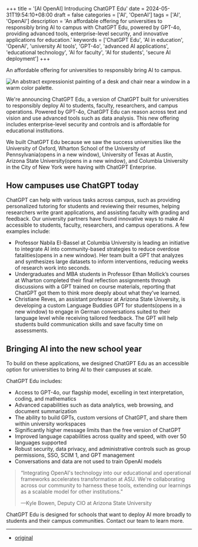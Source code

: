 +++
title = '[AI OpenAI] Introducing ChatGPT Edu'
date = 2024-05-31T19:54:10+08:00
draft = false
categories = ['AI', 'OpenAI']
tags = ['AI', 'OpenAI']
description = 'An affordable offering for universities to responsibly bring AI to campus with ChatGPT Edu, powered by GPT-4o, providing advanced tools, enterprise-level security, and innovative applications for education.'
keywords = ['ChatGPT Edu', 'AI in education', 'OpenAI', 'university AI tools', 'GPT-4o', 'advanced AI applications', 'educational technology', 'AI for faculty', 'AI for students', 'secure AI deployment']
+++

An affordable offering for universities to responsibly bring AI to campus.

![An abstract expressionist painting of a desk and chair near a window in a warm color palette.](https://images.ctfassets.net/kftzwdyauwt9/1qCEfO78yhwFeaBFu3kCd6/b57a627f10f4a353443994ed06453056/ChatGPT_Education.png?w=1920&q=90&fm=webp)

We're announcing ChatGPT Edu, a version of ChatGPT built for universities to responsibly deploy AI to students, faculty, researchers, and campus operations. Powered by GPT-4o, ChatGPT Edu can reason across text and vision and use advanced tools such as data analysis. This new offering includes enterprise-level security and controls and is affordable for educational institutions. 

We built ChatGPT Edu because we saw the success universities like the University of Oxford, Wharton School of the University of Pennsylvania(opens in a new window), University of Texas at Austin, Arizona State University(opens in a new window), and Columbia University in the City of New York were having with ChatGPT Enterprise.

## How campuses use ChatGPT today
ChatGPT can help with various tasks across campus, such as providing personalized tutoring for students and reviewing their resumes, helping researchers write grant applications, and assisting faculty with grading and feedback. Our university partners have found innovative ways to make AI accessible to students, faculty, researchers, and campus operations. A few examples include:

- Professor Nabila El-Bassel at Columbia University is leading an initiative to integrate AI into community-based strategies to reduce overdose fatalities(opens in a new window). Her team built a GPT that analyzes and synthesizes large datasets to inform interventions, reducing weeks of research work into seconds.
- Undergraduates and MBA students in Professor Ethan Mollick’s courses at Wharton completed their final reflection assignments through discussions with a GPT trained on course materials, reporting that ChatGPT got them to think more deeply about what they’ve learned.
- Christiane Reves, an assistant professor at Arizona State University, is developing a custom Language Buddies GPT for students(opens in a new window) to engage in German conversations suited to their language level while receiving tailored feedback. The GPT will help students build communication skills and save faculty time on assessments.

## Bringing AI into the new school year
To build on these applications, we designed ChatGPT Edu as an accessible option for universities to bring AI to their campuses at scale. 

ChatGPT Edu includes:

- Access to GPT-4o, our flagship model, excelling in text interpretation, coding, and mathematics
- Advanced capabilities such as data analytics, web browsing, and document summarization
- The ability to build GPTs, custom versions of ChatGPT, and share them within university workspaces
- Significantly higher message limits than the free version of ChatGPT
- Improved language capabilities across quality and speed, with over 50 languages supported
- Robust security, data privacy, and administrative controls such as group permissions, SSO, SCIM 1, and GPT management
- Conversations and data are not used to train OpenAI models

>“Integrating OpenAI's technology into our educational and operational frameworks accelerates transformation at ASU. We're collaborating across our community to harness these tools, extending our learnings as a scalable model for other institutions.”
>
>—Kyle Bowen, Deputy CIO at Arizona State University

ChatGPT Edu is designed for schools that want to deploy AI more broadly to students and their campus communities. Contact our team to learn more.

---

<!-- - [原文](...) -->
- [original](https://openai.com/index/introducing-chatgpt-edu/)
<!-- - [博客 - 从零开始学AI](...) -->
<!-- - [Blog | Learn AI from scratch](...) -->
<!-- - [公众号 - 从零开始学AI](...) -->
<!-- - [CSDN - 从零开始学AI](...) -->
<!-- - [掘金 - 从零开始学AI](...) -->
<!-- - [知乎 - 从零开始学AI](...) -->
<!-- - [阿里云 - 从零开始学AI](...) -->
<!-- - [腾讯云 - 从零开始学AI](...) -->
